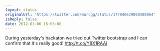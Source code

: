 ```yaml
---
layout: status
originalUrl: 'https://twitter.com/marcgg/status/177046629860388864'
isReply: false
date: 2012-03-06 15:03:00
---
```


During yesterday's hackaton we tried out Twitter bootstrap and I can confirm that it's really good! http://t.co/Y8X1RAAi

